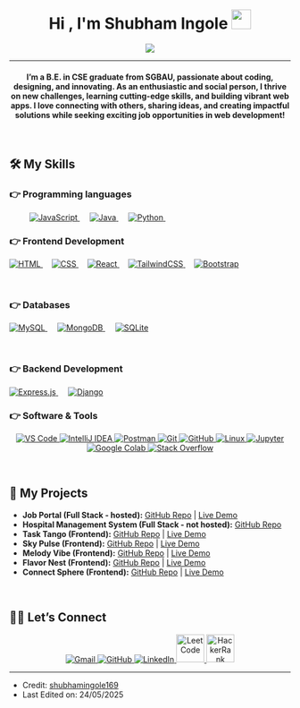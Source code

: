 <h1 align="center">Hi , I'm Shubham Ingole <img src="https://media.giphy.com/media/hvRJCLFzcasrR4ia7z/giphy.gif" width="35"></h1>
<p align="center">
  <a href="https://github.com/DenverCoder1/readme-typing-svg"><img src="https://readme-typing-svg.herokuapp.com?lines=Computer+Engineer;Full+Stack+Web+Developer;MERN+Stack+Web+Developer;DSA%20|%20AI%20|%20ML%20Enthusiast;Always%20learning%20new%20things&amp;center=true&amp;width=500&amp;height=50"></a>
</p>
<hr>
<h4 align="center">I’m a B.E. in CSE graduate from SGBAU, passionate about coding, designing, and innovating. As an enthusiastic and social person, I thrive on new challenges, learning cutting-edge skills, and building vibrant web apps. I love connecting with others, sharing ideas, and creating impactful solutions while seeking exciting job opportunities in web development!</h4>
<br>

<h2 id="️-my-skills">🛠️ My Skills</h2>
<h3 id="-programming-languages">👉 Programming languages</h3>
<p align="left"> 
    
   
  <a href="https://developer.mozilla.org/en-US/docs/Web/JavaScript" target="_blank"> 
     <img alt="JavaScript" src="https://img.shields.io/badge/JavaScript%20-%23F7DF1E.svg?logo=javascript&amp;logoColor=black">
   </a>
   
  <a href="https://www.java.com" target="_blank"> 
    <img alt="Java" src="https://img.shields.io/badge/Java-%23007396.svg?logo=java&amp;logoColor=white">
  </a>
   
   <a href="https://www.python.org" target="_blank">
    <img alt="Python" src="https://img.shields.io/badge/Python%20-%2314354C.svg?logo=python&amp;logoColor=white">
  </a>
   
</p>
<h3 id="-frontend-development">👉 Frontend Development</h3>
<p align="left"> 
  <a href="https://www.w3.org/html/" target="_blank">
    <img alt="HTML" src="https://img.shields.io/badge/HTML5%20-%23E34F26.svg?logo=html5&logoColor=white">
  </a>&nbsp;&nbsp;&nbsp;
  <a href="https://www.w3schools.com/css/" target="_blank">
    <img alt="CSS" src="https://img.shields.io/badge/CSS%20-%231572B6.svg?logo=css3&logoColor=white">
  </a>&nbsp;&nbsp;&nbsp;
  <a href="https://reactjs.org/" target="_blank">
    <img alt="React" src="https://img.shields.io/badge/React-%2361DAFB.svg?style=flat&logo=react&logoColor=black">
  </a>&nbsp;&nbsp;&nbsp;
  <a href="https://tailwindcss.com" target="_blank">
    <img alt="TailwindCSS" src="https://img.shields.io/badge/TailwindCSS-%2338B2AC.svg?style=flat&logo=tailwindcss&logoColor=white">
  </a>&nbsp;&nbsp;&nbsp;
  <a href="https://getbootstrap.com" target="_blank">
    <img alt="Bootstrap" src="https://img.shields.io/badge/Bootstrap-%23563D7C.svg?style=flat&logo=bootstrap&logoColor=white">
  </a>
</p>

   
<h3 id="-databases">👉 Databases</h3>
<p align="left">
  <a href="https://www.mysql.com/" target="_blank">
    <img alt="MySQL" src="https://img.shields.io/badge/MySQL-%2300f.svg?style=flat&logo=mysql&logoColor=white">
  </a>
   
  <a href="https://www.mongodb.com/" target="_blank">
    <img alt="MongoDB" src="https://img.shields.io/badge/MongoDB-%2347A248.svg?style=flat&logo=mongodb&logoColor=white">
  </a>
   
  <a href="https://www.sqlite.org/" target="_blank">
    <img alt="SQLite" src="https://img.shields.io/badge/sqlite-%2307405e.svg?style=flat&logo=sqlite&logoColor=white">
  </a>
</p>
   
<h3 id="-backend-development">👉 Backend Development</h3>
<p align="left">
  <a href="https://expressjs.com/" target="_blank">
    <img alt="Express.js" src="https://img.shields.io/badge/Express.js-%23000000.svg?style=flat&logo=express&logoColor=white">
  </a>
   
  <a href="https://www.djangoproject.com/" target="_blank">
    <img alt="Django" src="https://img.shields.io/badge/Django-%23092E20.svg?style=flat&logo=django&logoColor=white">
  </a>
</p>
<h3 id="software-tools">👉 Software & Tools</h3>
<p align="center">
  <a href="https://code.visualstudio.com/" target="_blank">
    <img alt="VS Code" src="https://img.shields.io/badge/VS%20Code-0078d7.svg?logo=visual-studio-code&logoColor=white" />
  </a>
  <a href="https://www.jetbrains.com/idea/" target="_blank">
    <img alt="IntelliJ IDEA" src="https://img.shields.io/badge/IntelliJ%20IDEA-000000.svg?logo=intellij-idea&logoColor=white" />
  </a>
  <a href="https://www.postman.com/" target="_blank">
    <img alt="Postman" src="https://img.shields.io/badge/Postman-FF6C37?logo=postman&logoColor=white" />
  </a>
  <a href="https://git-scm.com/" target="_blank">
    <img alt="Git" src="https://img.shields.io/badge/Git-F05032?logo=git&logoColor=white" />
  </a>
  <a href="https://github.com/" target="_blank">
    <img alt="GitHub" src="https://img.shields.io/badge/GitHub-181717.svg?logo=github&logoColor=white" />
  </a>
  <a href="https://www.linux.org/" target="_blank">
    <img alt="Linux" src="https://img.shields.io/badge/Linux-FCC624?logo=linux&logoColor=black" />
  </a>
  <a href="https://jupyter.org/" target="_blank">
    <img alt="Jupyter" src="https://img.shields.io/badge/Jupyter-F37626.svg?logo=Jupyter&logoColor=white" />
  </a>
  <a href="https://colab.research.google.com/" target="_blank">
    <img alt="Google Colab" src="https://img.shields.io/badge/Colab-00b56a.svg?logo=google-colab&logoColor=white" />
  </a>
  <a href="https://stackoverflow.com/" target="_blank">
    <img alt="Stack Overflow" src="https://img.shields.io/badge/Stack%20Overflow-FE7A16?logo=stack-overflow&logoColor=white" />
  </a>
</p>

<br>

<h2 id="️-my-projects">📁 My Projects</h2>

<ul>
  <li><strong>Job Portal (Full Stack - hosted):</strong> <a href="https://github.com/shubhamingole169/jobportal">GitHub Repo</a> | <a href="https://jobportal-bta3.onrender.com">Live Demo</a></li>
  <li><strong>Hospital Management System (Full Stack - not hosted):</strong> <a href="https://github.com/shubhamingole169/Hospital-Management-System">GitHub Repo</a></li>
  <li><strong>Task Tango (Frontend):</strong> <a href="https://github.com/shubhamingole169/task-tango">GitHub Repo</a> | <a href="https://task-tango-ashy.vercel.app/">Live Demo</a></li>
  <li><strong>Sky Pulse (Frontend):</strong> <a href="https://github.com/shubhamingole169/sky-pulse">GitHub Repo</a> | <a href="https://sky-pulse-zeta.vercel.app/">Live Demo</a></li>
  <li><strong>Melody Vibe (Frontend):</strong> <a href="https://github.com/shubhamingole169/melody-vibe">GitHub Repo</a> | <a href="https://melody-vibe-iota.vercel.app/">Live Demo</a></li>
  <li><strong>Flavor Nest (Frontend):</strong> <a href="https://github.com/shubhamingole169/flavor-nest">GitHub Repo</a> | <a href="https://flavor-nest-nine.vercel.app/">Live Demo</a></li>
  <li><strong>Connect Sphere (Frontend):</strong> <a href="https://github.com/shubhamingole169/connect-sphere">GitHub Repo</a> | <a href="https://connect-sphere-dun.vercel.app/">Live Demo</a></li>
</ul>

<br>

<h2 id="️-lets-connect">🙋‍♂️ Let’s Connect</h2>
<p align="center">
  <a href="mailto:shubhamingole169@gmail.com">
    <img src="https://img.icons8.com/bubbles/50/000000/gmail.png" alt="Gmail" />
  </a>
  <a href="https://github.com/shubhamingole169">
    <img src="https://img.icons8.com/bubbles/50/000000/github.png" alt="GitHub" />
  </a>
  <a href="https://www.linkedin.com/in/shubham-s-ingole/">
    <img src="https://img.icons8.com/bubbles/50/000000/linkedin.png" alt="LinkedIn" />
  </a>
  <a href="https://leetcode.com/u/shubhamingole/">
    <img src="https://upload.wikimedia.org/wikipedia/commons/1/19/LeetCode_logo_black.png" alt="LeetCode" width="50" height="50" />
  </a>
  <a href="https://www.hackerrank.com/profile/shubhamingole169">
    <img src="https://upload.wikimedia.org/wikipedia/commons/6/65/HackerRank_logo.png" alt="HackerRank" width="50" height="50" />
  </a>
</p>

<hr>

<ul>
  <li>Credit: <a href="https://github.com/shubhamingole169">shubhamingole169</a></li>
  <li>Last Edited on: 24/05/2025</li>
</ul>
